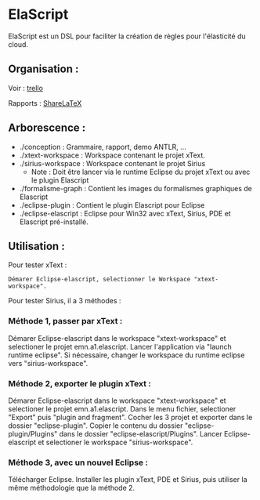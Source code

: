 # ElaScript 
ElaScript est un DSL pour faciliter la création de règles pour l'élasticité du cloud.

## Organisation :
Voir : [trello](https://trello.com/b/eXo56Ghg/elascript)

Rapports : [ShareLaTeX](https://www.sharelatex.com/project/557584a2102ebf4b1338c71e)

## Arborescence :
- ./conception : Grammaire, rapport, demo ANTLR, ...
- ./xtext-workspace : Workspace contenant le projet xText.
- ./sirius-workspace : Workspace contenant le projet Sirius
	- Note : Doit être lancer via le runtime Eclipse du projet xText ou avec le plugin Elascript
- ./formalisme-graph : Contient les images du formalismes graphiques de Elascript
- ./eclipse-plugin : Contient le plugin Elascript pour Eclipse
- ./eclipse-elascript : Eclipse pour Win32 avec xText, Sirius, PDE et Elascript pré-installé.

## Utilisation :
Pour tester xText :

	Démarer Eclipse-elascript, selectionner le Workspace "xtext-workspace".

Pour tester Sirius, il a 3 méthodes :

### Méthode 1, passer par xText :
Démarer Eclipse-elascript dans le workspace "xtext-workspace" et selectioner le projet emn.a1.elascript.
Lancer l'application via "launch runtime eclipse". Si nécessaire, changer le workspace du runtime eclipse 
vers "sirius-workspace".

### Méthode 2, exporter le plugin xText :
Démarer Eclipse-elascript dans le workspace "xtext-workspace" et selectioner le projet emn.a1.elascript.
Dans le menu fichier, selectioner "Export" puis "plugin and fragment". Cocher les 3 projet et exporter dans le dossier
"eclipse-plugin". Copier le contenu du dossier "eclipse-plugin/Plugins" dans le dossier "eclipse-elascript/Plugins".
Lancer Eclipse-elascript et selectioner le workspace "sirius-workspace".

### Méthode 3, avec un nouvel Eclipse :
Télécharger Eclipse. Installer les plugin xText, PDE et Sirius, puis utiliser la même méthodologie 
que la méthode 2.

